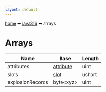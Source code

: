 ```yaml
---
layout: default
---
```


[home](/) ➡ [java316](/protocol/java316) ➡ arrays

# Arrays

Name | Base | Length
---|---|---
attributes | [attribute](/protocol/java316/types/attribute) | uint
slots | [slot](/protocol/java316/types/slot) | ushort
explosionRecords | byte&lt;xyz&gt; | uint
